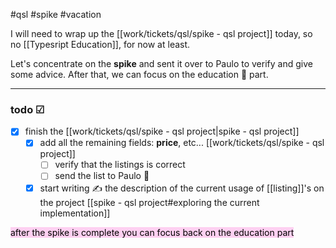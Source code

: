 #qsl
#spike
#vacation

I will need to wrap up the [[work/tickets/qsl/spike - qsl project]] today, so no [[Typesript Education]], for now at least.

Let's concentrate on the **spike** and sent it over to Paulo to verify and give some advice. After that, we can focus on the education 🎒 part.

---
### todo ☑

- [x] finish the [[work/tickets/qsl/spike - qsl project|spike - qsl project]]
	- [x] add all the remaining fields: **price**, etc... [[work/tickets/qsl/spike - qsl project]]
		- [ ] verify that the listings is correct
		- [ ] send the list to Paulo 📮
	- [x] start writing ✍ the description of the current usage of [[listing]]'s on the project [[spike - qsl project#exploring the current implementation]]

<mark style="background: #FFB8EBA6;">after the spike is complete you can focus back on the education part</mark>